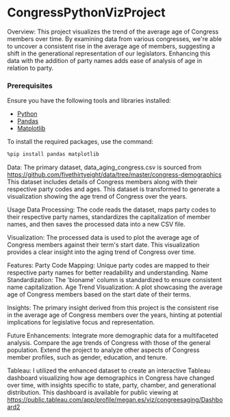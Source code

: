 # CongressPythonVizProject
Overview:
This project visualizes the trend of the average age of Congress members over time. By examining data from various congresses, we're able to uncover a consistent rise in the average age of members, suggesting a shift in the generational representation of our legislators. Enhancing this data with the addition of party names adds ease of analysis of age in relation to party. 

### Prerequisites
Ensure you have the following tools and libraries installed:
- [Python](https://www.python.org/downloads/)
- [Pandas](https://pandas.pydata.org/)
- [Matplotlib](https://matplotlib.org/)

To install the required packages, use the command:
```bash
%pip install pandas matplotlib
```

Data:
The primary dataset, data_aging_congress.csv is sourced from https://github.com/fivethirtyeight/data/tree/master/congress-demographics
This dataset includes details of Congress members along with their respective party codes and ages. This dataset is transformed to generate a visualization showing the age trend of Congress over the years.

Usage
Data Processing: The code reads the dataset, maps party codes to their respective party names, standardizes the capitalization of member names, and then saves the processed data into a new CSV file.

Visualization: The processed data is used to plot the average age of Congress members against their term's start date. This visualization provides a clear insight into the aging trend of Congress over time.

Features:
Party Code Mapping: Unique party codes are mapped to their respective party names for better readability and understanding.
Name Standardization: The 'bioname' column is standardized to ensure consistent name capitalization.
Age Trend Visualization: A plot showcasing the average age of Congress members based on the start date of their terms.

Insights:
The primary insight derived from this project is the consistent rise in the average age of Congress members over the years, hinting at potential implications for legislative focus and representation.

Future Enhancements:
Integrate more demographic data for a multifaceted analysis.
Compare the age trends of Congress with those of the general population.
Extend the project to analyze other aspects of Congress member profiles, such as gender, education, and tenure.

Tableau: 
I utilized the enhanced dataset to create an interactive Tableau dashboard visualizing how age demographics in Congress have changed over time, with insights specific to state, party, chamber, and generational distribution. This dashboard is available for public viewing at https://public.tableau.com/app/profile/megan.es/viz/congreesaging/Dashboard2